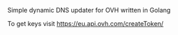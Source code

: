 Simple dynamic DNS updater for OVH written in Golang

To get keys visit https://eu.api.ovh.com/createToken/
